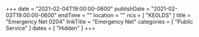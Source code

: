 +++
date = "2021-02-04T19:00:00-0600"
publishDate = "2021-02-03T19:00:00-0600"
endTime = ""
location = ""
ncs = [ "KE0LDS" ]
title = "Emergency Net 0204"
linkTitle = "Emergency Net"
categories = [ "Public Service" ]
dates = [ "Hidden" ]
+++
